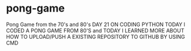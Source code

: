 # pong-game
Pong Game from the 70's and 80's
DAY 21 ON CODING PYTHON TODAY I CODED A PONG GAME FROM 80'S  and 
TODAY I LEARNED MORE ABOUT HOW TO UPLOAD/PUSH A EXISTING REPOSITORY TO GITHUB BY USING CMD 
